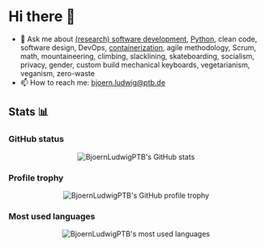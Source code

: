 # Hi there 👋

- 💬 Ask me about [(research) software development](https://de-rse.org/de/conf2019/talk/TZFTBE/), [Python](https://github.com/BjoernLudwigPTB?tab=repositories&q=&type=&language=python&sort=), clean code, software design, DevOps, [containerization](https://hub.docker.com/u/bludoc), agile methodology, Scrum, math, mountaineering, climbing, slacklining, skateboarding, socialism, privacy, gender, custom build mechanical keyboards, vegetarianism, veganism, zero-waste
- 📫 How to reach me: bjoern.ludwig@ptb.de

## Stats 📊

### GitHub status

<p align="center">
  <img alt="BjoernLudwigPTB's GitHub stats" src="https://github-readme-stats.vercel.app/api?username=BjoernLudwigPTB&show_icons=true&theme=onedark"/>
</p>

### Profile trophy

<p align="center">
  <img alt="BjoernLudwigPTB's GitHub profile trophy" src="https://github-profile-trophy.vercel.app/?username=BjoernLudwigPTB&theme=onedark&rank=SECRET,SSS,SS,S,AAA,AA,A"/>
</p>

### Most used languages

<p align="center">
  <img alt="BjoernLudwigPTB's most used languages" src="https://github-readme-stats.vercel.app/api/top-langs/?username=BjoernLudwigPTB&layout=compact&theme=onedark"/>
</p>
